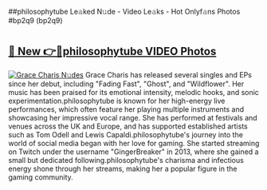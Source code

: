 ##philosophytube Le𝚊ked N𝚞de - Video Le𝚊ks - Hot Onlyf𝚊ns Photos #bp2q9 (bp2q9)

# <h2><a href="https://mediaupload.pro?title=philosophytube&ref=9FEB">🔗 New 👉🔴philosophytube VIDEO Photos</a></h2>

[![Grace Charis N𝚞des](https://i.imgur.com/rIISA9y.gif)](https://mediaupload.pro?title=philosophytube&ref=9FEB)
Grace Charis has released several singles and EPs since her debut, including "Fading Fast", "Ghost", and "Wildflower". Her music has been praised for its emotional intensity, melodic hooks, and sonic experimentation.philosophytube is known for her high-energy live performances, which often feature her playing multiple instruments and showcasing her impressive vocal range. She has performed at festivals and venues across the UK and Europe, and has supported established artists such as Tom Odell and Lewis Capaldi.philosophytube's journey into the world of social media began with her love for gaming. She started streaming on Twitch under the username "GingerBreaker" in 2013, where she gained a small but dedicated following.philosophytube's charisma and infectious energy shone through her streams, making her a popular figure in the gaming community.